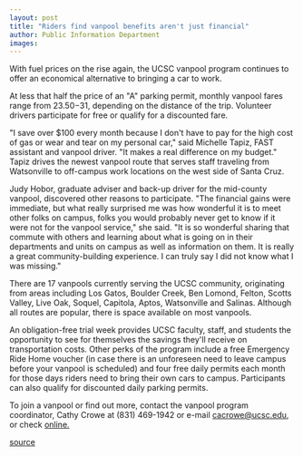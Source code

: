 ```yaml
---
layout: post
title: "Riders find vanpool benefits aren't just financial"
author: Public Information Department
images:
---
```


With fuel prices on the rise again, the UCSC vanpool program continues to offer an economical alternative to bringing a car to work.

At less that half the price of an "A" parking permit, monthly vanpool fares range from $23.50-$31, depending on the distance of the trip. Volunteer drivers participate for free or qualify for a discounted fare.

"I save over $100 every month because I don't have to pay for the high cost of gas or wear and tear on my personal car," said Michelle Tapiz, FAST assistant and vanpool driver. "It makes a real difference on my budget." Tapiz drives the newest vanpool route that serves staff traveling from Watsonville to off-campus work locations on the west side of Santa Cruz.

Judy Hobor, graduate adviser and back-up driver for the mid-county vanpool, discovered other reasons to participate. "The financial gains were immediate, but what really surprised me was how wonderful it is to meet other folks on campus, folks you would probably never get to know if it were not for the vanpool service," she said. "It is so wonderful sharing that commute with others and learning about what is going on in their departments and units on campus as well as information on them. It is really a great community-building experience. I can truly say I did not know what I was missing."

There are 17 vanpools currently serving the UCSC community, originating from areas including Los Gatos, Boulder Creek, Ben Lomond, Felton, Scotts Valley, Live Oak, Soquel, Capitola, Aptos, Watsonville and Salinas. Although all routes are popular, there is space available on most vanpools.

An obligation-free trial week provides UCSC faculty, staff, and students the opportunity to see for themselves the savings they'll receive on transportation costs. Other perks of the program include a free Emergency Ride Home voucher (in case there is an unforeseen need to leave campus before your vanpool is scheduled) and four free daily permits each month for those days riders need to bring their own cars to campus. Participants can also qualify for discounted daily parking permits.

To join a vanpool or find out more, contact the vanpool program coordinator, Cathy Crowe at (831) 469-1942 or e-mail [cacrowe@ucsc.edu][1], or check [online. ][2]

[1]: mailto:cacrowe@ucsc.edu
[2]: http://www2.ucsc.edu/taps/pages/vanpoolinformation.html

[source](http://www1.ucsc.edu/currents/05-06/05-01/vanpools.asp "Permalink to vanpools")
